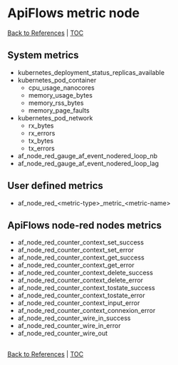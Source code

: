 # **ApiFlows metric node**

[Back to References](../References.md) | [TOC](../README.md)

## System metrics

* kubernetes_deployment_status_replicas_available
* kubernetes_pod_container
    * cpu_usage_nanocores
    * memory_usage_bytes
    * memory_rss_bytes
    * memory_page_faults
* kubernetes_pod_network
    * rx_bytes
    * rx_errors
    * tx_bytes
    * tx_errors
* af_node_red_gauge_af_event_nodered_loop_nb
* af_node_red_gauge_af_event_nodered_loop_lag


## User defined metrics

* af_node_red_\<metric-type\>\_metric\_\<metric-name\>


## ApiFlows node-red nodes metrics

* af_node_red_counter_context_set_success
* af_node_red_counter_context_set_error
* af_node_red_counter_context_get_success
* af_node_red_counter_context_get_error
* af_node_red_counter_context_delete_success
* af_node_red_counter_context_delete_error
* af_node_red_counter_context_tostate_success
* af_node_red_counter_context_tostate_error
* af_node_red_counter_context_input_error
* af_node_red_counter_context_connexion_error
* af_node_red_counter_wire_in_success
* af_node_red_counter_wire_in_error
* af_node_red_counter_wire_out

## 

[Back to References](../References.md) | [TOC](../README.md)